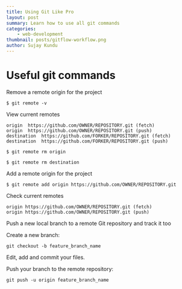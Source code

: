 ```yaml
---
title: Using Git Like Pro
layout: post
summary: Learn how to use all git commands
categories: 
    - web-development
thumbnail: posts/gitflow-workflow.png
author: Sujay Kundu
---
```


# Useful git commands

Remove a remote origin for the project

```
$ git remote -v
```

View current remotes

```
origin  https://github.com/OWNER/REPOSITORY.git (fetch)
origin  https://github.com/OWNER/REPOSITORY.git (push)
destination  https://github.com/FORKER/REPOSITORY.git (fetch)
destination  https://github.com/FORKER/REPOSITORY.git (push)
```

```
$ git remote rm origin
```

`$ git remote rm destination`

Add a remote origin for the project

`$ git remote add origin https://github.com/OWNER/REPOSITORY.git`

Check current remotes

```
origin https://github.com/OWNER/REPOSITORY.git (fetch)
origin https://github.com/OWNER/REPOSITORY.git (push)
```


Push a new local branch to a remote Git repository and track it too

Create a new branch:
```
git checkout -b feature_branch_name
```

Edit, add and commit your files.

Push your branch to the remote repository:

```
git push -u origin feature_branch_name
```

